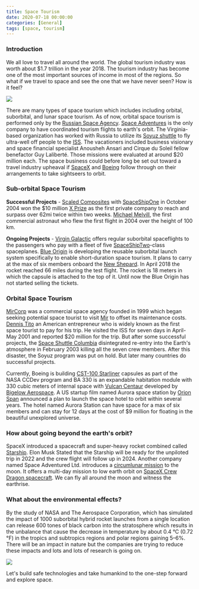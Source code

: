 ```yaml
---
title: Space Tourism
date: 2020-07-18 00:00:00 
categories: [General]
tags: [space, tourism]
---
```


### Introduction

We all love to travel all around the world. The global tourism industry was worth about $1.7 trillion in the year 2018. The tourism industry has become one of the most important sources of income in most of the regions. So what if we travel to space and see the one that we have never seen? How is it feel?

![](https://media.giphy.com/media/YjRhfUvAnVk5PV6FFq/giphy.gif)

There are many types of space tourism which includes including orbital, suborbital, and lunar space tourism. As of now, orbital space tourism is performed only by the  [Russian Space Agency](https://www.roscosmos.ru/).  [Space Adventures](https://spaceadventures.com/)  is the only company to have coordinated tourism flights to earth's orbit. The Virginia-based organization has worked with Russia to utilize its  [Soyuz shuttle](https://www.nasa.gov/audience/forstudents/k-4/stories/nasa-knows/what-is-the-soyuz-spacecraft-k-4)  to fly ultra-well off people to the  [ISS](https://www.nasa.gov/mission_pages/station/main/index.html). The vacationers included business visionary and space financial specialist Anousheh Ansari and Cirque du Soleil fellow benefactor Guy Laliberté. Those missions were evaluated at around $20 million each. The space business could before long be set out toward a travel industry upheaval if  [SpaceX](https://www.spacex.com/)  and  [Boeing](https://www.boeing.com/)  follow through on their arrangements to take sightseers to orbit.

### **Sub-orbital Space Tourism**

**Successful Projects**  -  [Scaled Composites](https://www.scaled.com/)  with  [SpaceShipOne](https://en.wikipedia.org/wiki/SpaceShipOne) in October 2004 won the $10 million  [X Prize](https://en.wikipedia.org/wiki/Ansari_X_Prize) as the first private company to reach and surpass over 62mi twice within two weeks. [Michael Melvill](https://en.wikipedia.org/wiki/Mike_Melvill), the first commercial astronaut who flew the first flight in 2004 over the height of 100 km.

**Ongoing Projects**  - [Virgin Galactic](https://www.virgingalactic.com/) offers regular suborbital spaceflights to the passengers who pay with a fleet of five  [SpaceShipTwo](https://www.virgingalactic.com/learn/)-class spaceplanes. [Blue Origin](https://www.blueorigin.com/) is developing the reusable suborbital launch system specifically to enable short-duration space tourism. It plans to carry at the max of six members onboard the  [New Shepard](https://www.blueorigin.com/new-shepard/). In April 2018 the rocket reached 66 miles during the test flight. The rocket is 18 meters in which the capsule is attached to the top of it. Until now the Blue Origin has not started selling the tickets.

### Orbital Space Tourism

[MirCorp](https://en.wikipedia.org/wiki/Mir) was a commercial space agency founded in 1999 which began seeking potential space tourist to visit [Mir](https://history.nasa.gov/SP-4225/mir/mir.htm) to offset its maintenance costs. [Dennis Tito](https://www.wilshire.com/aboutus/board-of-directors/dennis-a-tito)  an American entrepreneur who is widely known as the first space tourist to pay for his trip. He visited the ISS for seven days in April-May 2001 and reported $20 million for the trip. But after some successful projects, the  [Space Shuttle Columbia](https://en.wikipedia.org/wiki/Space_Shuttle_Columbia)  disintegrated re-entry into the Earth's atmosphere in February 2003 killing all the seven crew members. After this disaster, the Soyuz program was put on hold. But later many countries do successful projects.

Currently, Boeing is building [CST-100 Starliner](https://www.boeing.com/space/starliner/)  capsules as part of the NASA CCDev program and BA 330 is an expandable habitation module with 330 cubic meters of internal space with  [Vulcan Centaur](https://www.ulalaunch.com/rockets/vulcan-centaur)  developed by  [Bigelow Aerospace](https://bigelowaerospace.com/). A US startup film named Aurora space station by [Orion Span](https://www.orionspan.com/) announced a plan to launch the space hotel to orbit within several years. The hotel named Aurora Station can have space for a max of six members and can stay for 12 days at the cost of $9 million for floating in the beautiful unexplored universe.

### How about going beyond the earth's orbit?

SpaceX introduced a spacecraft and super-heavy rocket combined called  [Starship](https://www.spacex.com/vehicles/starship/). Elon Musk Stated that the Starship will be ready for the unpiloted trip in 2022 and the crew flight will follow up in 2024. Another company named Space Adventured Ltd. introduces a  [circumlunar mission](https://spaceadventures.com/experiences/circumlunar-mission/) to the moon. It offers a multi-day mission to low earth orbit on  [SpaceX Crew Dragon spacecraft](https://www.spacex.com/vehicles/dragon/). We can fly all around the moon and witness the earthrise.

### What about the environmental effects?

By the study of NASA and The Aerospace Corporation, which has simulated the impact of 1000 suborbital hybrid rocket launches from a single location can release 600 tones of black carbon into the stratosphere which results in the unbalance that cause the decrease in temperature by about 0.4 °C (0.72 °F) in the tropics and subtropics regions and polar regions gaining 5–6%. There will be an impact in nature but the companies are trying to reduce these impacts and lots and lots of research is going on.

![](https://media.giphy.com/media/l0NwC1UnHzAHfC50c/giphy.gif)

Let's build safe technologies and take humankind to the one-step forward and explore space.